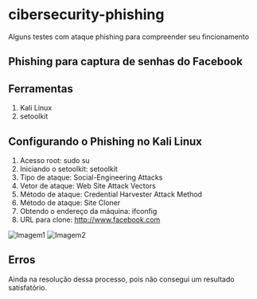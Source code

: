 # cibersecurity-phishing
Alguns testes com ataque phishing para compreender seu fincionamento


## Phishing para captura de senhas do Facebook

## Ferramentas
1. Kali Linux
2. setoolkit


## Configurando o Phishing no Kali Linux
1. Acesso root: sudo su
2. Iniciando o setoolkit: setoolkit
3. Tipo de ataque: Social-Engineering Attacks
4. Vetor de ataque: Web Site Attack Vectors
5. Método de ataque: Credential Harvester Attack Method
6. Método de ataque: Site Cloner
7. Obtendo o endereço da máquina: ifconfig
8. URL para clone: http://www.facebook.com

![Imagem1](C:\Users\PCGamer\Desktop\Screenshot_2025-01-30_11_44_20.png)
![Imagem2](C:\Users\PCGamer\Desktop\Screenshot_2025-01-30_11_44_21.png)

## Erros

Ainda na resolução dessa processo, pois não consegui um resultado satisfatório.

